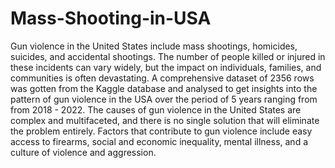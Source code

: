# Mass-Shooting-in-USA
Gun violence in the United States include mass shootings, homicides, suicides, and accidental shootings. The number of people killed or injured in these incidents can vary widely, but the impact on individuals, families, and communities is often devastating.
A comprehensive dataset of 2356 rows was gotten from the Kaggle database and analysed to get insights into the pattern of gun violence in the USA over the period of 5 years ranging from from 2018 - 2022.
The causes of gun violence in the United States are complex and multifaceted, and there is no single solution that will eliminate the problem entirely. Factors that contribute to gun violence include easy access to firearms, social and economic inequality, mental illness, and a culture of violence and aggression.
